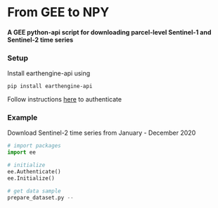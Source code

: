 # From GEE to NPY
#### A GEE python-api script for downloading parcel-level Sentinel-1 and Sentinel-2 time series

### Setup

Install earthengine-api using
```
pip install earthengine-api
```

Follow instructions [here](https://developers.google.com/earth-engine/guides/python_install) to authenticate


### Example
Download Sentinel-2 time series from January - December 2020
```python
# import packages
import ee

# initialize 
ee.Authenticate()
ee.Initialize()

# get data sample
prepare_dataset.py --

```
